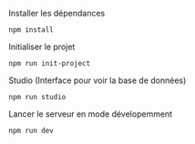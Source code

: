 Installer les dépendances

`npm install`

Initialiser le projet

`npm run init-project`

Studio (Interface pour voir la base de données)

`npm run studio`

Lancer le serveur en mode dévelopemment

`npm run dev`